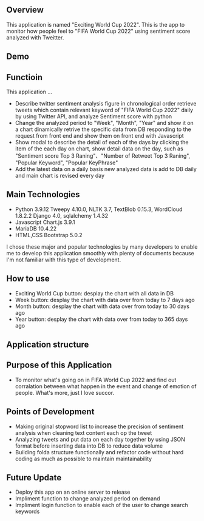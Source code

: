 ## Overview
This application is named "Exciting World Cup 2022". 
This is the app to monitor how people feel to "FIFA World Cup 2022" using sentiment score analyzed with Tweitter.

## Demo

## Functioin
This application ...
- Describe twitter sentiment analysis figure in chronological order
    retrieve tweets which contain relevant keyword of "FIFA World Cup 2022" daily by using Twitter API, and analyze Sentiment score with python
- Change the analyzed period to "Week", "Month", "Year" and show it on a chart dinamically 
    retrive the specific data from DB responding to the request from front end and show them on front end with Javascript
- Show modal to describe the detail of each of the days
    by clicking the item of the each day on chart, show detail data on the day, such as "Sentiment score Top 3 Raning"、"Number of Retweet Top 3 Raning", "Popular Keyword", "Popular KeyPhrase"
- Add the latest data on a daily basis
    new analyzed data is add to DB daily and main chart is revised every day

## Main Technologies
- Python 3.9.12 
    Tweepy 4.10.0, NLTK 3.7, TextBlob 0.15.3, WordCloud 1.8.2.2
    Django 4.0, sqlalchemy 1.4.32
- Javascript
    Chart.js 3.9.1
- MariaDB 10.4.22
- HTML,CSS
    Bootstrap 5.0.2

I chose these major and popular technologies by many developers to enable me to develop this application smoothly with plenty of documents because I'm not familiar with this type of development.

## How to use
- Exciting World Cup button: desplay the chart with all data in DB
- Week button: desplay the chart with data over from today to 7 days ago
- Month button: desplay the chart with data over from today to 30 days ago
- Year button: desplay the chart with data over from today to 365 days ago

## Application structure


## Purpose of this Application
- To monitor what's going on in FIFA World Cup 2022 and find out corralation between what happen in the event and change of emotion of people. What's more, just I love succor.

## Points of Development
- Making original stopword list to increase the precision of sentiment analysis when cleaning text content each op the tweet
- Analyzing tweets and put data on each day together by using JSON format before inserting data into DB to reduce data volume
- Building folda structure functionally and refactor code without hard coding as much as possible to maintain maintainability
## Future Update
- Deploy this app on an online server to release 
- Impliment function to change analyzed period on demand
- Impliment login function to enable each of the user to change search keywords
